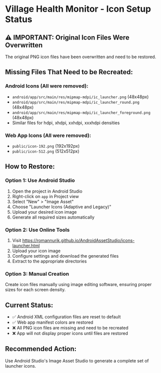 # Village Health Monitor - Icon Setup Status

## ⚠️ IMPORTANT: Original Icon Files Were Overwritten

The original PNG icon files have been overwritten and need to be restored.

## Missing Files That Need to be Recreated:

### Android Icons (All were removed):
- `android/app/src/main/res/mipmap-mdpi/ic_launcher.png` (48x48px)
- `android/app/src/main/res/mipmap-mdpi/ic_launcher_round.png` (48x48px)
- `android/app/src/main/res/mipmap-mdpi/ic_launcher_foreground.png` (48x48px)
- Similar files for hdpi, xhdpi, xxhdpi, xxxhdpi densities

### Web App Icons (All were removed):
- `public/icon-192.png` (192x192px)
- `public/icon-512.png` (512x512px)

## How to Restore:

### Option 1: Use Android Studio
1. Open the project in Android Studio
2. Right-click on `app` in Project view
3. Select "New" > "Image Asset"
4. Choose "Launcher Icons (Adaptive and Legacy)"
5. Upload your desired icon image
6. Generate all required sizes automatically

### Option 2: Use Online Tools
1. Visit https://romannurik.github.io/AndroidAssetStudio/icons-launcher.html
2. Upload your icon image
3. Configure settings and download the generated files
4. Extract to the appropriate directories

### Option 3: Manual Creation
Create icon files manually using image editing software, ensuring proper sizes for each screen density.

## Current Status:
- ✅ Android XML configuration files are reset to default
- ✅ Web app manifest colors are restored
- ❌ All PNG icon files are missing and need to be recreated
- ❌ App will not display proper icons until files are restored

## Recommended Action:
Use Android Studio's Image Asset Studio to generate a complete set of launcher icons.